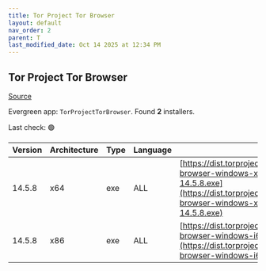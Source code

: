 ```yaml
---
title: Tor Project Tor Browser
layout: default
nav_order: 2
parent: T
last_modified_date: Oct 14 2025 at 12:34 PM
---
```


## Tor Project Tor Browser

[Source](https://www.torproject.org/)

Evergreen app: `TorProjectTorBrowser`. Found **2** installers.

Last check: 🟢

| Version | Architecture | Type | Language | URI                                                                                                                                                                                          |
| ------- | ------------ | ---- | -------- | -------------------------------------------------------------------------------------------------------------------------------------------------------------------------------------------- |
| 14.5.8  | x64          | exe  | ALL      | [https://dist.torproject.org/torbrowser/14.5.8/tor-browser-windows-x86_64-portable-14.5.8.exe](https://dist.torproject.org/torbrowser/14.5.8/tor-browser-windows-x86_64-portable-14.5.8.exe) |
| 14.5.8  | x86          | exe  | ALL      | [https://dist.torproject.org/torbrowser/14.5.8/tor-browser-windows-i686-portable-14.5.8.exe](https://dist.torproject.org/torbrowser/14.5.8/tor-browser-windows-i686-portable-14.5.8.exe)     |
